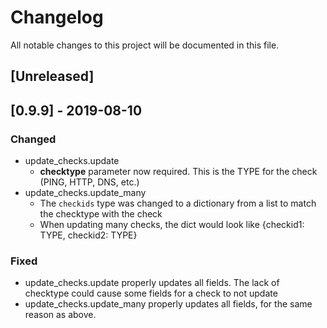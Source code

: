 # Changelog

All notable changes to this project will be documented in this file.

## [Unreleased]

## [0.9.9] - 2019-08-10

### Changed
- update_checks.update
  - **checktype** parameter now required. This is the TYPE for the check (PING, HTTP, DNS, etc.)
- update_checks.update_many
  - The `checkids` type was changed to a dictionary from a list to match the checktype with the check
  - When updating many checks, the dict would look like {checkid1: TYPE, checkid2: TYPE}
  
  
### Fixed
- update_checks.update properly updates all fields. The lack of checktype could cause some fields for a check to not update
- update_checks.update_many properly updates all fields, for the same reason as above.
